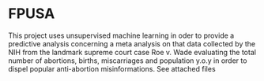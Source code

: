 # FPUSA
This project uses unsupervised machine learning in oder to provide a predictive analysis concerning a meta analysis on that data collected by the NIH  from the landmark supreme court case Roe v. Wade evaluating the total number of abortions, births, miscarriages and population y.o.y  in order to dispel  popular anti-abortion misinformations.
See attached files
